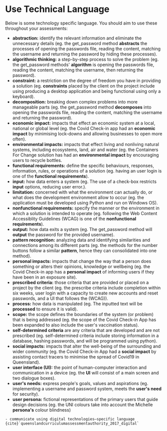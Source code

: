 # Use Technical Language

Below is some technology specific language. You should aim to use these throughout your assessments:

- **abstraction:** identify the relevant information and eliminate the unnecessary details (eg. the get_password method **abstracts** the processes of opening the passwords file, reading the content, matching the username and returning the password by hiding these processes).
- **algorithmic thinking:** a step-by-step process to solve the problem (eg. the get_password methods' **algorithm** is opening the passwords file, reading the content, matching the username, then returning the password).
- **constraint:** a restriction on the degree of freedom you have in providing a solution (eg. **constraints** placed by the client on the project include using producing a desktop application and being functional using only a keyboard).
- **decomposition:** breaking down complex problems into more manageable parts (eg. the get_password method **decomposes** into opening the passwords file, reading the content, matching the username and returning the password).
- **economic impact:** impacts that effect an economic system at a local, national or global level (eg. the Covid Check-in app had an **economic impact** by minimising lock-downs and allowing businesses to open more often).
- **environmental impacts:** impacts that effect living and nonliving natural systems, including ecosystems, land, air and water (eg. the Containers For Change solution has had an **environmental impact** by encouraging users to recycle bottles.
- **functional requirements:** define the specific behaviours, responses, information, rules, or operations of a solution (eg. having an user login is one of the **functional requirements**).
- **input:** how data enters a system (eg. The use of a check-box restricts **input** options, reducing user error.).
- **limitation:** concerned with what the environment can actually do, or what does the development environment allow to occur (eg. the application must be developed using Python and run on Windows OS).
- **nonfunctional requirements:** specify the manner or the environment in which a solution is intended to operate (eg. following the Web Content Accessiblity Guidelines (WCAG) is one of the **nonfunctional requirements**).
- **output:** how data exits a system (eg. The get_password method will **output** the password for the provided username).
- **pattern recognition:** analyzing data and identifying similarities and connections among its different parts (eg. the methods for the number buttons follow a similar **pattern**, hence they can consolidated into one method).
- **personal impacts:** impacts that change the way that a person does something or alters their opinions, knowledge or wellbeing (eg. the Covid Check-in app has a **personal impact** of informing users if they have been in an exposure site).
- **prescribed criteria:** those criteria that are provided or placed on a project by the client (eg. the prescribe criteria include completion within six weeks, user login with a capacity to create new accounts and reset passwords, and a UI that follows the (WCAG)).
- **process:** how data is manipulated (eg. The inputted text will be **processed** to ensure it is valid).
- **scope:** the scope defines the boundaries of the system (or problem) that is being addressed (eg. the scope of the Covid Check-in App has been expanded to also include the user's vaccination status).
- **self-determined criteria** are any criteria that are developed and are not prescribed (eg. self-determined criteria include storing information in a database, hashing passwords, and will be programmed using python).
- **social impacts:** impacts that alter the well-being of the surrounding and wider community (eg. the Covid Check-in App had a **social impact** by assisting contact tracers to minimise the spread of Covid19 in Queensland). 
- **user interface (UI):** the point of human-computer interaction and communication in a device (eg. the **UI** will consist of a main screen and two dialogue boxes).
- **user's needs:** express people's goals, values and aspirations (eg. implementing a username and password system, meets the **user's need** for security).
- **user persona:** fictional representations of the primary users that guide design decisions (eg. the UNI colours take into account the Michelle **persona's** colour blindness)

```{admonition} Subject matter covered:
- communicate using digital technologies–specific language
{cite}`queenslandcurriculumassessmentauthority_2017_digital`
```